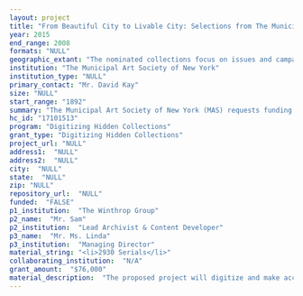 ```yaml
--- 
layout: project 
title: "From Beautiful City to Livable City: Selections from The Municipal Art Society's Archives"
year: 2015
end_range: 2008
formats: "NULL"
geographic_extant: "The nominated collections focus on issues and campaigns within the geographic limits of New York City and its five boroughs. On occasion, the records address statewide, regional, or national initiatives, but throughout its history the organization has concentrated exclusively on New York City."
institution: "The Municipal Art Society of New York"
institution_type: "NULL"
primary_contact: "Mr. David Kay"
size: "NULL"
start_range: "1892"
summary: "The Municipal Art Society of New York (MAS) requests funding to digitize a portion of its archival collections - publications, newsletters, reports, audio and audiovisual recordings - that document both MAS's activities over a 115 year period and, more generally, the transition in urban planning scholarship from city beautification to \"livable city\"  planning. The diverse and valuable source materials under consideration record MAS's major advocacy work, including influential conversations and publications that helped initiate, promote, and develop several pivotal urban planning movements and trends during the 20th century. Digitizing these \"hidden\"  collections would greatly expand their reach and accessibility to scholars, students, and MAS staff; advance scholarship; and reveal new knowledge on the study and history of urban planning."
hc_id: "17101513"
program: "Digitizing Hidden Collections"
grant_type: "Digitizing Hidden Collections"
project_url: "NULL"
address1:  "NULL"
address2:  "NULL"
city:  "NULL"
state:  "NULL"
zip: "NULL"
repository_url:  "NULL"
funded:  "FALSE"
p1_institution:  "The Winthrop Group"
p2_name:  "Mr. Sam"
p2_institution:  "Lead Archivist & Content Developer"
p3_name:  "Mr. Ms. Linda"
p3_institution:  "Managing Director"
material_string: "<li>2930 Serials</li>"
collaborating_institution:  "N/A"
grant_amount:  "$76,000"
material_description:  "The proposed project will digitize and make accessible 3,300 pages of print materials, 194 hours of audiovisual recordings, and 108 hours of audio recordings. These records reflect the myriad activities of The Municipal Art Society of New York (MAS) from its founding in the last decade of the nineteenth century as a vehicle for the City Beautiful movement to an organization focused on the \"Livable City\"  in the 20th and 21st centuries. \n\n \n\nPrint materials include: Constitution and By-Laws (1898); a group of early MAS publications (1892-1909); Bulletin of the Municipal Art Society of New York (1903-1941); rare Survey Reports of Buildings & Historic Structures (1954-1959); documentation of MAS's first walking tours (1956-1959), multiple editions of the organization's New York Landmarks: Index of Architecturally Historic Structures in New York City (1957, 1961) with handwritten annotations by architectural historian, Alan Burnham; monthly Newsletters (1955-2011), The Livable City periodical (1974-1994), and Annual Reports (1983-2008). \n\n\n\nThe nominated audiovisual recordings reflect the organization's interests and advocacy from 1976 to 2002 through MAS produced TV programs, panel discussions, lectures, workshops, walking tours, classes, and other public programs and events. Subjects include saving Grand Central Terminal (1977-78), Times Square (1983-84), planning the NYC waterfront, the South Bronx, Columbus Circle, community-based planning, African Burial Ground, Roosevelt Island, Fresh Kills, and the re-development of Lower Manhattan after 9/11 (2002). Program titles include: \"Our City's Changing Face\"  (1978), \"The Future of the Landmarks Preservation Commission\"  (1988), How is the City Sold? (1988), \"The New American Ghetto\"  (1996), \"Vanishing Building Murals\"  (1999), and Imagine NY (2002). Associated people include prominent public figures (Daniel Patrick Moynihan, Jacqueline Kennedy Onassis), policy experts, MAS staff, writers, artists, architects, and urbanists including William H. Whyte, Kent Barwick, Ada Louise Huxtable, Camilo JosÃ© Vergara, Agnes Gilchrist, Philip Johnson, and Brendan Gill."
---
```

